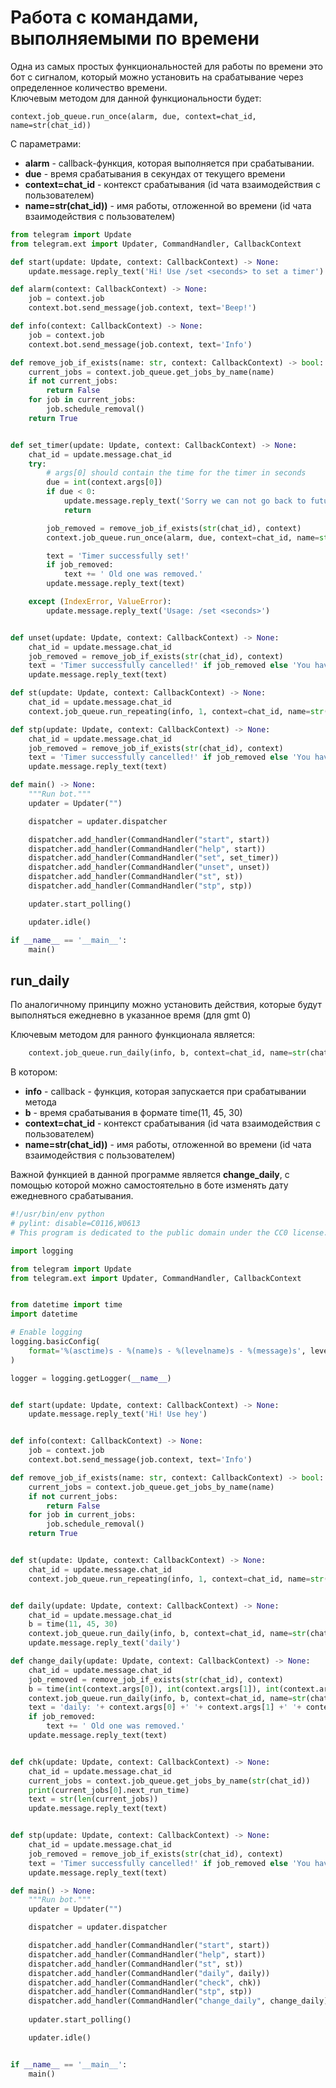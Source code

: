 # Работа с командами, выполняемыми по времени
Одна из самых простых функциональностей для работы по времени это бот с сигналом, который можно установить на срабатывание через определенное количество времени.  
Ключевым методом для данной функциональности будет:

```
context.job_queue.run_once(alarm, due, context=chat_id, name=str(chat_id))
```
С параметрами:
* **alarm** - callback-функция, которая выполняется при срабатывании.
* **due** - время срабатывания в секундах от текущего времени
* **context=chat_id** - контекст срабатывания (id чата взаимодействия с пользователем)
* **name=str(chat_id))** - имя работы, отложенной во времени (id чата взаимодействия с пользователем)



```py
from telegram import Update
from telegram.ext import Updater, CommandHandler, CallbackContext

def start(update: Update, context: CallbackContext) -> None:
    update.message.reply_text('Hi! Use /set <seconds> to set a timer')

def alarm(context: CallbackContext) -> None:
    job = context.job
    context.bot.send_message(job.context, text='Beep!')

def info(context: CallbackContext) -> None:
    job = context.job
    context.bot.send_message(job.context, text='Info')

def remove_job_if_exists(name: str, context: CallbackContext) -> bool:
    current_jobs = context.job_queue.get_jobs_by_name(name)
    if not current_jobs:
        return False
    for job in current_jobs:
        job.schedule_removal()
    return True


def set_timer(update: Update, context: CallbackContext) -> None:
    chat_id = update.message.chat_id
    try:
        # args[0] should contain the time for the timer in seconds
        due = int(context.args[0])
        if due < 0:
            update.message.reply_text('Sorry we can not go back to future!')
            return

        job_removed = remove_job_if_exists(str(chat_id), context)
        context.job_queue.run_once(alarm, due, context=chat_id, name=str(chat_id))

        text = 'Timer successfully set!'
        if job_removed:
            text += ' Old one was removed.'
        update.message.reply_text(text)

    except (IndexError, ValueError):
        update.message.reply_text('Usage: /set <seconds>')


def unset(update: Update, context: CallbackContext) -> None:
    chat_id = update.message.chat_id
    job_removed = remove_job_if_exists(str(chat_id), context)
    text = 'Timer successfully cancelled!' if job_removed else 'You have no active timer.'
    update.message.reply_text(text)

def st(update: Update, context: CallbackContext) -> None:
    chat_id = update.message.chat_id
    context.job_queue.run_repeating(info, 1, context=chat_id, name=str(chat_id))

def stp(update: Update, context: CallbackContext) -> None:
    chat_id = update.message.chat_id
    job_removed = remove_job_if_exists(str(chat_id), context)
    text = 'Timer successfully cancelled!' if job_removed else 'You have no active timer.'
    update.message.reply_text(text)

def main() -> None:
    """Run bot."""
    updater = Updater("")

    dispatcher = updater.dispatcher

    dispatcher.add_handler(CommandHandler("start", start))
    dispatcher.add_handler(CommandHandler("help", start))
    dispatcher.add_handler(CommandHandler("set", set_timer))
    dispatcher.add_handler(CommandHandler("unset", unset))
    dispatcher.add_handler(CommandHandler("st", st))
    dispatcher.add_handler(CommandHandler("stp", stp))

    updater.start_polling()

    updater.idle()

if __name__ == '__main__':
    main()
```
## run_daily
По аналогичному принципу можно установить действия, которые будут выполняться ежедневно в указанное время (для gmt 0)

Ключевым методом для ранного функционала является:
```py
    context.job_queue.run_daily(info, b, context=chat_id, name=str(chat_id))
```
В котором:  
* **info** - callback - функция, которая запускается при срабатывании метода
* **b** - время срабатывания в формате time(11, 45, 30)
* **context=chat_id** - контекст срабатывания (id чата взаимодействия с пользователем)
* **name=str(chat_id))** - имя работы, отложенной во времени (id чата взаимодействия с пользователем)

Важной функцией в данной программе является **change_daily**, с помощью которой можно самостоятельно в боте изменять дату ежедневного срабатывания.


```py
#!/usr/bin/env python
# pylint: disable=C0116,W0613
# This program is dedicated to the public domain under the CC0 license.

import logging

from telegram import Update
from telegram.ext import Updater, CommandHandler, CallbackContext


from datetime import time
import datetime

# Enable logging
logging.basicConfig(
    format='%(asctime)s - %(name)s - %(levelname)s - %(message)s', level=logging.INFO
)

logger = logging.getLogger(__name__)


def start(update: Update, context: CallbackContext) -> None:
    update.message.reply_text('Hi! Use hey')


def info(context: CallbackContext) -> None:
    job = context.job
    context.bot.send_message(job.context, text='Info')

def remove_job_if_exists(name: str, context: CallbackContext) -> bool:
    current_jobs = context.job_queue.get_jobs_by_name(name)
    if not current_jobs:
        return False
    for job in current_jobs:
        job.schedule_removal()
    return True


def st(update: Update, context: CallbackContext) -> None:
    chat_id = update.message.chat_id
    context.job_queue.run_repeating(info, 1, context=chat_id, name=str(chat_id))


def daily(update: Update, context: CallbackContext) -> None:
    chat_id = update.message.chat_id
    b = time(11, 45, 30)
    context.job_queue.run_daily(info, b, context=chat_id, name=str(chat_id))
    update.message.reply_text('daily')

def change_daily(update: Update, context: CallbackContext) -> None:
    chat_id = update.message.chat_id
    job_removed = remove_job_if_exists(str(chat_id), context)
    b = time(int(context.args[0]), int(context.args[1]), int(context.args[2]))
    context.job_queue.run_daily(info, b, context=chat_id, name=str(chat_id))
    text = 'daily: '+ context.args[0] +' '+ context.args[1] +' '+ context.args[2]
    if job_removed:
        text += ' Old one was removed.'
    update.message.reply_text(text)


def chk(update: Update, context: CallbackContext) -> None:
    chat_id = update.message.chat_id
    current_jobs = context.job_queue.get_jobs_by_name(str(chat_id))
    print(current_jobs[0].next_run_time)
    text = str(len(current_jobs))
    update.message.reply_text(text)


def stp(update: Update, context: CallbackContext) -> None:
    chat_id = update.message.chat_id
    job_removed = remove_job_if_exists(str(chat_id), context)
    text = 'Timer successfully cancelled!' if job_removed else 'You have no active timer.'
    update.message.reply_text(text)

def main() -> None:
    """Run bot."""
    updater = Updater("")

    dispatcher = updater.dispatcher

    dispatcher.add_handler(CommandHandler("start", start))
    dispatcher.add_handler(CommandHandler("help", start))
    dispatcher.add_handler(CommandHandler("st", st))
    dispatcher.add_handler(CommandHandler("daily", daily))
    dispatcher.add_handler(CommandHandler("check", chk))
    dispatcher.add_handler(CommandHandler("stp", stp))    
    dispatcher.add_handler(CommandHandler("change_daily", change_daily))
    
    updater.start_polling()

    updater.idle()


if __name__ == '__main__':
    main()

```